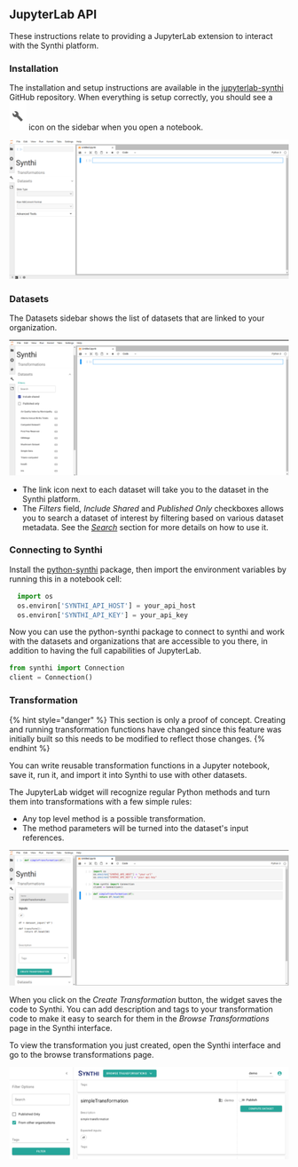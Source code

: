 ##  JupyterLab API

  These instructions relate to providing a JupyterLab extension to interact with the Synthi platform. 

  ### Installation
  
  The installation and setup instructions are available in the [jupyterlab-synthi](https://github.com/cybera/jupyterlab-synthi.git) GitHub repository. When everything is setup correctly, you should see a ![gear](../images/gear.png) icon on the sidebar when you open a notebook.

  ![jupyterlab-widget](../images/jupyterlab-widget.png)

  ### Datasets

  The Datasets sidebar shows the list of datasets that are linked to your organization.

  ![dataset-link](../images/dataset-link.png)

  * The link icon next to each dataset will take you to the dataset in the Synthi platform. 
  * The *Filters* field, *Include Shared* and *Published Only* checkboxes allows you to search a dataset of interest by filtering based on various dataset metadata. See the *[Search](sections/Search.md)* section for more details on how to use it.


  ### Connecting to Synthi

  Install the [python-synthi](sections/PythonAPI.md) package, then import the environment variables by running this in a notebook cell:

  ```python
    import os
    os.environ['SYNTHI_API_HOST'] = your_api_host
    os.environ['SYNTHI_API_KEY'] = your_api_key
  ```

  Now you can use the python-synthi package to connect to synthi and work with the datasets and organizations that are accessible to you there, in addition to having the full capabilities of JupyterLab. 

  ```python
  from synthi import Connection
  client = Connection()
  ```

  ### Transformation

  {% hint style="danger" %}
  This section is only a proof of concept. Creating and running transformation functions have changed since this feature was initially built so this needs to be modified to reflect those changes.
  {% endhint %}
  

  You can write reusable transformation functions in a Jupyter notebook, save it, run it, and import it into Synthi to use with other datasets.

  The JupyterLab widget will recognize regular Python methods and turn them into transformations with a few simple rules:
  * Any top level method is a possible transformation.
  * The method parameters will be turned into the dataset's input references.

  ![jupyterlab-transformation](../images/jupyterlab-transformation.png)

  When you click on the *Create Transformation* button, the widget saves the code to Synthi. You can add description and tags to your transformation code to make it easy to search for them in the *Browse Transformations* page in the Synthi interface.

  To view the transformation you just created, open the Synthi interface and go to the browse transformations page.

  ![jupyterlab-browse-transformation](../images/jupyterlab-browse-transformation.png)



  






  
